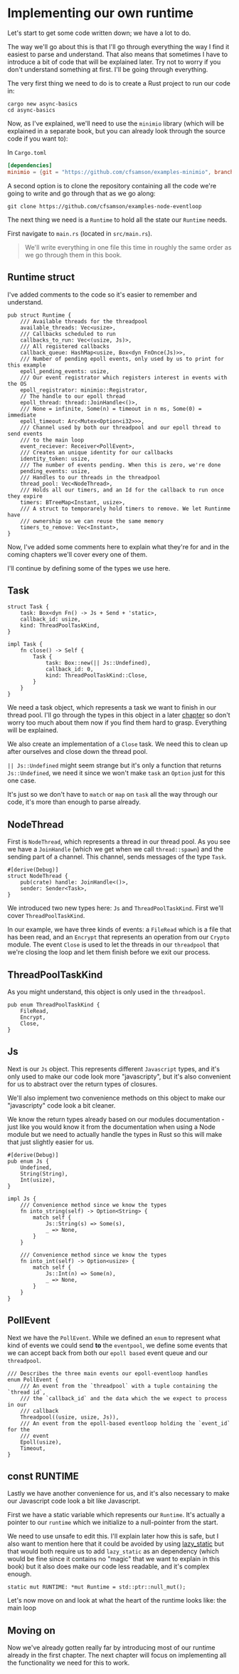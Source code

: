 # Implementing our own runtime

Let's start to get some code written down; we have a lot to do.

The way we'll go about this is that I'll go through everything the way I find it easiest to parse and understand. That also means that sometimes I have to introduce a bit of code that will be explained later.  Try not to worry if you don't understand something at first.  I'll be going through everything.

The very first thing we need to do is to create a Rust project to run our code in:

```
cargo new async-basics
cd async-basics
```

Now, as I've explained, we'll need to use the `minimio` library (which will be explained in a separate book, but you can already look through the source code if you want to):

In `Cargo.toml`

```toml
[dependencies]
minimio = {git = "https://github.com/cfsamson/examples-minimio", branch = "master"}
```

A second option is to clone the repository containing all the code we're going
to write and go through that as we go along:

```
git clone https://github.com/cfsamson/examples-node-eventloop
```

The next thing we need is a `Runtime` to hold all the state our `Runtime` needs.

First navigate to `main.rs` (located in `src/main.rs`).

> We'll write everything in one file this time in roughly the same order as we
> go through them in this book.

## Runtime struct

I've added comments to the code so it's easier to remember and understand.

```rust, no_run
pub struct Runtime {
    /// Available threads for the threadpool
    available_threads: Vec<usize>,
    /// Callbacks scheduled to run
    callbacks_to_run: Vec<(usize, Js)>,
    /// All registered callbacks
    callback_queue: HashMap<usize, Box<dyn FnOnce(Js)>>,
    /// Number of pending epoll events, only used by us to print for this example
    epoll_pending_events: usize,
    /// Our event registrator which registers interest in events with the OS
    epoll_registrator: minimio::Registrator,
    // The handle to our epoll thread
    epoll_thread: thread::JoinHandle<()>,
    /// None = infinite, Some(n) = timeout in n ms, Some(0) = immediate
    epoll_timeout: Arc<Mutex<Option<i32>>>,
    /// Channel used by both our threadpool and our epoll thread to send events
    /// to the main loop
    event_reciever: Receiver<PollEvent>,
    /// Creates an unique identity for our callbacks
    identity_token: usize,
    /// The number of events pending. When this is zero, we're done
    pending_events: usize,
    /// Handles to our threads in the threadpool
    thread_pool: Vec<NodeThread>,
    /// Holds all our timers, and an Id for the callback to run once they expire
    timers: BTreeMap<Instant, usize>,
    /// A struct to temporarely hold timers to remove. We let Runtinme have
    /// ownership so we can reuse the same memory
    timers_to_remove: Vec<Instant>,
}
```

Now, I've added some comments here to explain what they're for and in the coming
chapters we'll cover every one of them.

I'll continue by defining some of the types we use here.

## Task

```rust, no_run
struct Task {
    task: Box<dyn Fn() -> Js + Send + 'static>,
    callback_id: usize,
    kind: ThreadPoolTaskKind,
}

impl Task {
    fn close() -> Self {
        Task {
            task: Box::new(|| Js::Undefined),
            callback_id: 0,
            kind: ThreadPoolTaskKind::Close,
        }
    }
}
```

We need a task object, which represents a task we want to finish in our thread
pool. I'll go through the types in this object in a later [chapter](./8_9_infrastructure.md) so don't worry too much about them now if you find them
hard to grasp. Everything will be explained.

We also create an implementation of a `Close` task. We need this to clean up after ourselves and close down the thread pool.

`|| Js::Undefined` might seem strange but it's only a function that returns `Js::Undefined`, we need it since we won't make `task` an `Option` just for this one case.

It's just so we don't have to `match` or `map` on `task` all the way through our code, it's more than enough to parse already.

## NodeThread

First is `NodeThread`, which represents a thread in our thread pool. As you
see we have a `JoinHandle` (which we get when we call `thread::spawn`) and the
sending part of a channel. This channel, sends messages of the type `Task`.

```rust, no_run
#[derive(Debug)]
struct NodeThread {
    pub(crate) handle: JoinHandle<()>,
    sender: Sender<Task>,
}
```

We introduced two new types here: `Js` and `ThreadPoolTaskKind`. First we'll cover `ThreadPoolTaskKind`.

In our example, we have three kinds of events: a `FileRead` which is a file that has been read, and an `Encrypt` that represents an operation from our `Crypto` module. The event `Close` is used to let the threads in our `threadpool` that we're closing the loop and let them finish before we exit our process.

## ThreadPoolTaskKind

As you might understand, this object is only used in the `threadpool`.

```rust,no_run
pub enum ThreadPoolTaskKind {
    FileRead,
    Encrypt,
    Close,
}
```

## Js

Next is our `Js` object. This represents different `Javascript` types, and it's only used
to make our code look more "javascripty", but it's also convenient for us to
abstract over the return types of closures.

We'll also implement two convenience methods on this object to make our "javascripty"
code look a bit cleaner.

We know the return types already based on our modules
documentation - just like you would know it from the documentation when using a
Node module but we need to actually handle the types in Rust so this will make that just slightly easier for us.

```rust,no_run
#[derive(Debug)]
pub enum Js {
    Undefined,
    String(String),
    Int(usize),
}

impl Js {
    /// Convenience method since we know the types
    fn into_string(self) -> Option<String> {
        match self {
            Js::String(s) => Some(s),
            _ => None,
        }
    }

    /// Convenience method since we know the types
    fn into_int(self) -> Option<usize> {
        match self {
            Js::Int(n) => Some(n),
            _ => None,
        }
    }
}
```

## PollEvent

Next we have the `PollEvent`. While we defined an `enum` to represent what
kind of events we could send **to** the `eventpool`, we define some events
that we can accept back from both our `epoll based` event queue and our `threadpool`.

```rust,no_run
/// Describes the three main events our epoll-eventloop handles
enum PollEvent {
    /// An event from the `threadpool` with a tuple containing the `thread id`,
    /// the `callback_id` and the data which the we expect to process in our
    /// callback
    Threadpool((usize, usize, Js)),
    /// An event from the epoll-based eventloop holding the `event_id` for the
    /// event
    Epoll(usize),
    Timeout,
}
```

## const RUNTIME

Lastly we have another convenience for us, and it's also necessary to make our
Javascript code look a bit like Javascript.

First we have a static variable which represents our `Runtime`. It's actually
a pointer to our `runtime` which we initialize to a null-pointer from the start.

We need to use unsafe to edit this. I'll explain later how this is safe, but I
also want to mention here that it could be avoided by using [lazy_static](https://github.com/rust-lang-nursery/lazy-static.rs)
but that would both require us to add `lazy_static` as an dependency (which would
be fine since it contains no "magic" that we want to explain in this book) but
it also does make our code less readable, and it's complex enough.


```rust, no_run
static mut RUNTIME: *mut Runtime = std::ptr::null_mut();
```

Let's now move on and look at what the heart of the runtime looks like: the main loop

## Moving on

Now we've already gotten really far by introducing most of our runtime already in the first chapter. The next chapter will focus on implementing all the functionality we need for this to work.
